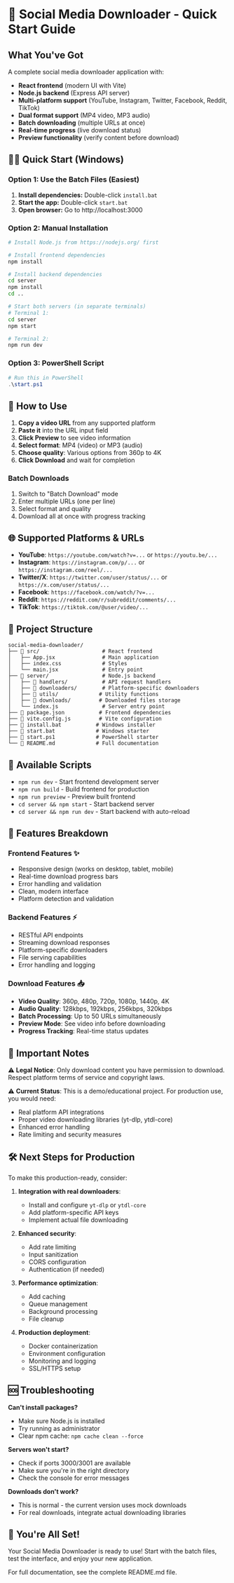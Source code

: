 # 🚀 Social Media Downloader - Quick Start Guide

## What You've Got

A complete social media downloader application with:
- **React frontend** (modern UI with Vite)
- **Node.js backend** (Express API server)
- **Multi-platform support** (YouTube, Instagram, Twitter, Facebook, Reddit, TikTok)
- **Dual format support** (MP4 video, MP3 audio)
- **Batch downloading** (multiple URLs at once)
- **Real-time progress** (live download status)
- **Preview functionality** (verify content before download)

## 🏃‍♂️ Quick Start (Windows)

### Option 1: Use the Batch Files (Easiest)
1. **Install dependencies:** Double-click `install.bat`
2. **Start the app:** Double-click `start.bat`
3. **Open browser:** Go to http://localhost:3000

### Option 2: Manual Installation
```bash
# Install Node.js from https://nodejs.org/ first

# Install frontend dependencies
npm install

# Install backend dependencies
cd server
npm install
cd ..

# Start both servers (in separate terminals)
# Terminal 1:
cd server
npm start

# Terminal 2:
npm run dev
```

### Option 3: PowerShell Script
```powershell
# Run this in PowerShell
.\start.ps1
```

## 📱 How to Use

1. **Copy a video URL** from any supported platform
2. **Paste it** into the URL input field
3. **Click Preview** to see video information
4. **Select format**: MP4 (video) or MP3 (audio)
5. **Choose quality**: Various options from 360p to 4K
6. **Click Download** and wait for completion

### Batch Downloads
1. Switch to "Batch Download" mode
2. Enter multiple URLs (one per line)
3. Select format and quality
4. Download all at once with progress tracking

## 🌐 Supported Platforms & URLs

- **YouTube**: `https://youtube.com/watch?v=...` or `https://youtu.be/...`
- **Instagram**: `https://instagram.com/p/...` or `https://instagram.com/reel/...`
- **Twitter/X**: `https://twitter.com/user/status/...` or `https://x.com/user/status/...`
- **Facebook**: `https://facebook.com/watch/?v=...`
- **Reddit**: `https://reddit.com/r/subreddit/comments/...`
- **TikTok**: `https://tiktok.com/@user/video/...`

## 📂 Project Structure

```
social-media-downloader/
├── 📁 src/                    # React frontend
│   ├── App.jsx               # Main application
│   ├── index.css             # Styles
│   └── main.jsx              # Entry point
├── 📁 server/                 # Node.js backend
│   ├── 📁 handlers/           # API request handlers
│   ├── 📁 downloaders/        # Platform-specific downloaders
│   ├── 📁 utils/             # Utility functions
│   ├── 📁 downloads/         # Downloaded files storage
│   └── index.js              # Server entry point
├── 📄 package.json           # Frontend dependencies
├── 📄 vite.config.js         # Vite configuration
├── 📄 install.bat           # Windows installer
├── 📄 start.bat             # Windows starter
├── 📄 start.ps1             # PowerShell starter
└── 📄 README.md             # Full documentation
```

## 🔧 Available Scripts

- `npm run dev` - Start frontend development server
- `npm run build` - Build frontend for production
- `npm run preview` - Preview built frontend
- `cd server && npm start` - Start backend server
- `cd server && npm run dev` - Start backend with auto-reload

## 🌟 Features Breakdown

### Frontend Features ✨
- Responsive design (works on desktop, tablet, mobile)
- Real-time download progress bars
- Error handling and validation
- Clean, modern interface
- Platform detection and validation

### Backend Features ⚡
- RESTful API endpoints
- Streaming download responses
- Platform-specific downloaders
- File serving capabilities
- Error handling and logging

### Download Features 📥
- **Video Quality**: 360p, 480p, 720p, 1080p, 1440p, 4K
- **Audio Quality**: 128kbps, 192kbps, 256kbps, 320kbps
- **Batch Processing**: Up to 50 URLs simultaneously
- **Preview Mode**: See video info before downloading
- **Progress Tracking**: Real-time status updates

## 🚨 Important Notes

⚠️ **Legal Notice**: Only download content you have permission to download. Respect platform terms of service and copyright laws.

⚠️ **Current Status**: This is a demo/educational project. For production use, you would need:
- Real platform API integrations
- Proper video downloading libraries (yt-dlp, ytdl-core)
- Enhanced error handling
- Rate limiting and security measures

## 🛠️ Next Steps for Production

To make this production-ready, consider:

1. **Integration with real downloaders**:
   - Install and configure `yt-dlp` or `ytdl-core`
   - Add platform-specific API keys
   - Implement actual file downloading

2. **Enhanced security**:
   - Add rate limiting
   - Input sanitization
   - CORS configuration
   - Authentication (if needed)

3. **Performance optimization**:
   - Add caching
   - Queue management
   - Background processing
   - File cleanup

4. **Production deployment**:
   - Docker containerization
   - Environment configuration
   - Monitoring and logging
   - SSL/HTTPS setup

## 🆘 Troubleshooting

**Can't install packages?**
- Make sure Node.js is installed
- Try running as administrator
- Clear npm cache: `npm cache clean --force`

**Servers won't start?**
- Check if ports 3000/3001 are available
- Make sure you're in the right directory
- Check the console for error messages

**Downloads don't work?**
- This is normal - the current version uses mock downloads
- For real downloads, integrate actual downloading libraries

## 🎉 You're All Set!

Your Social Media Downloader is ready to use! Start with the batch files, test the interface, and enjoy your new application.

For full documentation, see the complete README.md file.